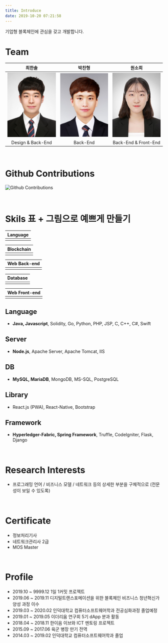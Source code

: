 ```yaml
---
title: Introduce
date: 2019-10-20 07:21:58
---
```

기업형 블록체인에 관심을 갖고 개발합니다.

# Team
|최한솔|박찬형|원소희|
|:---:|:---:|:---:|
|<a href="https://9992.github.io"><img src='/about/index/9992.jpg' width='200' /></a>| <a href="https://ch-4ml.github.io"> <img src='/img/portrait.jpg' width='200' /></a> | <a href="https://infiduk.github.io"><img src='/about/index/infiduk.jpg' width='200' /></a>|
|Design & Back-End | Back-End | Back-End & Front-End |

<br>

# Github Contributions
![Github Contributions](https://ghchart.rshah.org/ch-4ml)

<br>

# Skils 표 + 그림으로 예쁘게 만들기

|Language|
|:---:|
||

|Blockchain|
|:---:|
||

|Web Back-end|
|:---:|
||

|Database|
|:---:|
||

|Web Front-end|
|:---:|
||


## Language
- <b>Java, Javascript</b>, Solidity, Go, Python, PHP, JSP, C, C++, C#, Swift

## Server
- <b>Node.js</b>, Apache Server, Apache Tomcat, IIS

## DB
- <b>MySQL, MariaDB</b>, MongoDB, MS-SQL, PostgreSQL 

## Library
- React.js (PWA), React-Native, Bootstrap

## Framework
- <b>Hyperledger-Fabric, Spring Framework</b>, Truffle, CodeIgniter, Flask, Django

<br>

# Research Interests
- 프로그래밍 언어 / 비즈니스 모델 / 네트워크 등의 상세한 부분을 구체적으로 (전문성이 보일 수 있도록)

<br>

# Certificate
- 정보처리기사
- 네트워크관리사 2급
- MOS Master

<br>

# Profile
- 2019.10 ~ 9999.12 1일 1커밋 프로젝트
- 2019.06 ~ 2019.11 디지털트랜스포메이션을 위한 블록체인 비즈니스 청년혁신가 양성 과정 이수
- 2019.03 ~ 2020.02 인덕대학교 컴퓨터소프트웨어학과 전공심화과정 졸업예정
- 2019.01 ~ 2019.05 이더리움 연구회 5기 dApp 분과 활동
- 2018.04 ~ 2018.11 한이음 이브와 ICT 멘토링 프로젝트
- 2015.09 ~ 2017.06 육군 병장 만기 전역
- 2014.03 ~ 2019.02 인덕대학교 컴퓨터소프트웨어학과 졸업